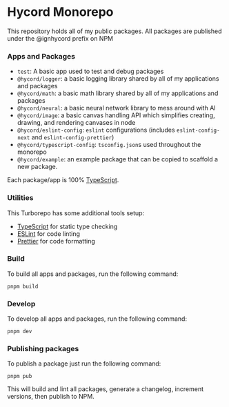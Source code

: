 # Hycord Monorepo

This repository holds all of my public packages.
All packages are published under the @ignhycord prefix on NPM

### Apps and Packages

- `test`: A basic app used to test and debug packages
- `@hycord/logger`: a basic logging library shared by all of my applications and packages
- `@hycord/math`: a basic math library shared by all of my applications and packages
- `@hycord/neural`: a basic neural network library to mess around with AI
- `@hycord/image`: a basic canvas handling API which simplifies creating, drawing, and rendering canvases in node
- `@hycord/eslint-config`: `eslint` configurations (includes `eslint-config-next` and `eslint-config-prettier`)
- `@hycord/typescript-config`: `tsconfig.json`s used throughout the monorepo
- `@hycord/example`: an example package that can be copied to scaffold a new package.

Each package/app is 100% [TypeScript](https://www.typescriptlang.org/).

### Utilities

This Turborepo has some additional tools setup:

- [TypeScript](https://www.typescriptlang.org/) for static type checking
- [ESLint](https://eslint.org/) for code linting
- [Prettier](https://prettier.io) for code formatting

### Build

To build all apps and packages, run the following command:

```
pnpm build
```

### Develop

To develop all apps and packages, run the following command:

```
pnpm dev
```

### Publishing packages

To publish a package just run the following command:

```
pnpm pub
```

This will build and lint all packages, generate a changelog, increment versions, then publish to NPM.
